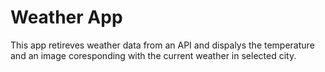 # Weather App

This app retireves weather data from an API and dispalys the temperature and an image coresponding with the current weather in selected city.
